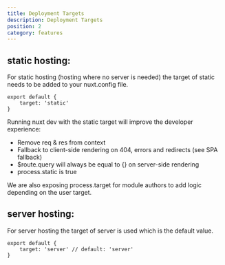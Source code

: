 ```yaml
---
title: Deployment Targets
description: Deployment Targets
position: 2
category: features
---
```


## static hosting:
For static hosting (hosting where no server is needed) the target of static needs to be added to your nuxt.config file.

```js{}[nuxt.config.js]
export default {
    target: 'static'
}
```
Running nuxt dev with the static target will improve the developer experience:

- Remove req & res from context
- Fallback to client-side rendering on 404, errors and redirects (see SPA fallback)
- $route.query will always be equal to {} on server-side rendering
- process.static is true

<base-alert type="info">
We are also exposing process.target for module authors to add logic depending on the user target.
</base-alert>

## server hosting:

For server hosting the target of server is used which is the default value. 

```js{}[nuxt.config.js]
export default {
    target: 'server' // default: 'server'
}